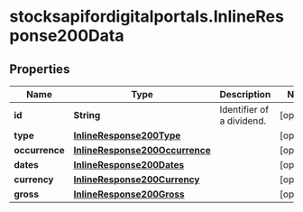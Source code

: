 # stocksapifordigitalportals.InlineResponse200Data

## Properties

Name | Type | Description | Notes
------------ | ------------- | ------------- | -------------
**id** | **String** | Identifier of a dividend. | [optional] 
**type** | [**InlineResponse200Type**](InlineResponse200Type.md) |  | [optional] 
**occurrence** | [**InlineResponse200Occurrence**](InlineResponse200Occurrence.md) |  | [optional] 
**dates** | [**InlineResponse200Dates**](InlineResponse200Dates.md) |  | [optional] 
**currency** | [**InlineResponse200Currency**](InlineResponse200Currency.md) |  | [optional] 
**gross** | [**InlineResponse200Gross**](InlineResponse200Gross.md) |  | [optional] 


